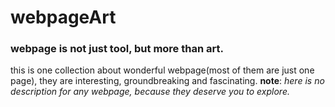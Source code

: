 # webpageArt
### webpage is not just tool, but more than art.
this is one collection about wonderful webpage(most of them are just one page), they are interesting, groundbreaking and fascinating.
**note**: *here is no description for any webpage, because they deserve you to explore.*
